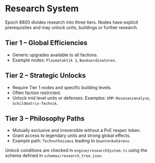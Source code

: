 # Research System

Epoch 8800 divides research into three tiers. Nodes have explicit prerequisites and may unlock units, buildings or further research.

## Tier 1 – Global Efficiencies
- Generic upgrades available to all factions.
- Example nodes: `Plasmataktik 1`, `Baukoordinatoren`.

## Tier 2 – Strategic Unlocks
- Require Tier 1 nodes and specific building levels.
- Often faction restricted.
- Unlock mid level units or defenses. Examples: `EMP-Resonanzanalyse`, `Schildmatrix-Technik`.

## Tier 3 – Philosophy Paths
- Mutually exclusive and irreversible without a PvE respec token.
- Grant access to legendary units and strong global effects.
- Example path: `Technotheismus` leading to `Quantenkohärenz`.

Unlock conditions are checked in `engine/researchSystem.ts` using the schema defined in `schemas/research_tree.json`.
